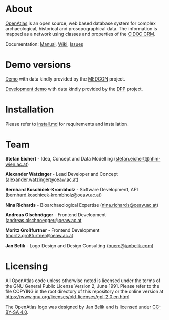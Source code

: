 # About

[OpenAtlas](https://openatlas.eu) is an open source, web based database system
for complex archaeological, historical and prosopographical data. The
information is mapped as a network using classes and properties of the
[CIDOC CRM](https://www.cidoc-crm.org).

Documentation:
[Manual](https://manual.openatlas.eu),
[Wiki](https://redmine.openatlas.eu/projects/uni/wiki),
[Issues](https://redmine.openatlas.eu/projects/uni/issues)

# Demo versions

[Demo](https://demo.openatlas.eu) with data kindly provided by the
[MEDCON](https://oeaw.academia.edu/MappingMedievalConflict) project.

[Development demo](https://demo-dev.openatlas.eu) with data kindly provided by
the [DPP](https://dpp.oeaw.ac.at/) project.

# Installation

Please refer to [install.md](install.md) for requirements and installation.

# Team

**Stefan Eichert** - Idea, Concept and Data Modelling
([stefan.eichert@nhm-wien.ac.at](mailto:stefan.eichert@nhm-wien.ac.at))

**Alexander Watzinger** - Lead Developer and Concept
([alexander.watzinger@oeaw.ac.at](mailto:alexander.watzinger@oeaw.ac.at))

**Bernhard Koschiček-Krombholz** - Software Development, API
([bernhard.koschicek-krombholz@oeaw.ac.at](mailto:bernhard.koschicek-krombholz@oeaw.ac.at))

**Nina Richards** - Bioarchaeological Expertise
([nina.richards@oeaw.ac.at](mailto:nina.richards@oeaw.ac.at))

**Andreas Olschnögger** - Frontend Development
([andreas.olschnoegger@oeaw.ac.at](mailto:andreas.olschnoegger@oeaw.ac.at)

**Moritz Großfurtner** - Frontend Development
([moritz.großfurtner@oeaw.ac.at](mailto:moritz.großfurtner@oeaw.ac.at)

**Jan Belik** - Logo Design and Design Consulting
([buero@janbelik.com](mailto:buero@janbelik.com))

# Licensing

All OpenAtlas code unless otherwise noted is licensed under the terms of the
GNU General Public License Version 2, June 1991. Please refer to the file
COPYING in the root directory of this repository or the online version at
<https://www.gnu.org/licenses/old-licenses/gpl-2.0.en.html>

The OpenAtlas logo was designed by Jan Belik and is licensed under
[CC-BY-SA 4.0](https://creativecommons.org/licenses/by-sa/4.0/).
